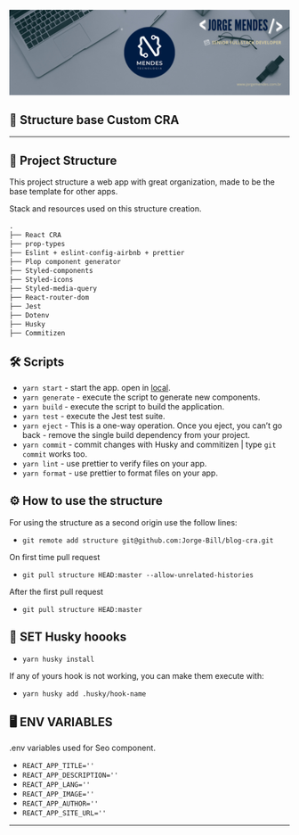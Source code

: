 <p align="center">
  <a href="https://jorgemendes.com.br/">
    <img src="https://raw.githubusercontent.com/Jorge-Bill/Jorge-Bill/master/assets/jorge.png">
  </a>
</p>

## 👾 Structure base Custom CRA

---

## 🚀 Project Structure

This project structure a web app with great organization, made to be the base template for other apps.

Stack and resources used on this structure creation.

    .
    ├── React CRA
    ├── prop-types
    ├── Eslint + eslint-config-airbnb + prettier
    ├── Plop component generator
    ├── Styled-components
    ├── Styled-icons
    ├── Styled-media-query
    ├── React-router-dom
    ├── Jest
    ├── Dotenv
    ├── Husky
    ├── Commitizen

## 🛠 Scripts

- `yarn start` - start the app. open in [local](http://localhost:3000).
- `yarn generate` - execute the script to generate new components.
- `yarn build` - execute the script to build the application.
- `yarn test` - execute the Jest test suite.
- `yarn eject` - This is a one-way operation. Once you eject, you can’t go back - remove the single build dependency from your project.
- `yarn commit` - commit changes with Husky and commitizen | type `git commit` works too.
- `yarn lint` - use prettier to verify files on your app.
- `yarn format` - use prettier to format files on your app.

## ⚙️ How to use the structure

For using the structure as a second origin use the follow lines:

- `git remote add structure git@github.com:Jorge-Bill/blog-cra.git`

On first time pull request

- `git pull structure HEAD:master --allow-unrelated-histories`

After the first pull request

- `git pull structure HEAD:master`

## 💾 SET Husky hoooks

- `yarn husky install`

If any of yours hook is not working, you can make them execute with:

- `yarn husky add .husky/hook-name`

## 🖥 ENV VARIABLES

.env variables used for Seo component.

- `REACT_APP_TITLE=''`
- `REACT_APP_DESCRIPTION=''`
- `REACT_APP_LANG=''`
- `REACT_APP_IMAGE=''`
- `REACT_APP_AUTHOR=''`
- `REACT_APP_SITE_URL=''`

---
